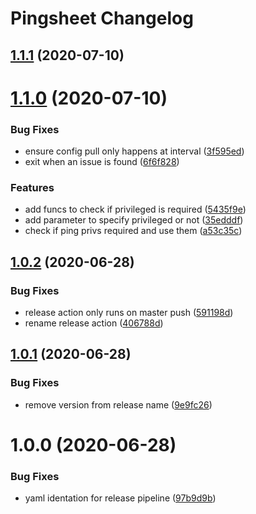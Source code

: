 # Pingsheet Changelog

## [1.1.1](https://github.com/adamkirchberger/pingsheet/compare/v1.1.0...v1.1.1) (2020-07-10)

# [1.1.0](https://github.com/adamkirchberger/pingsheet/compare/v1.0.2...v1.1.0) (2020-07-10)


### Bug Fixes

* ensure config pull only happens at interval ([3f595ed](https://github.com/adamkirchberger/pingsheet/commit/3f595ed7cf1733adda760b06181ecc03511ce883))
* exit when an issue is found ([6f6f828](https://github.com/adamkirchberger/pingsheet/commit/6f6f8287c8c3b527309a6605005c629a1938ee6b))


### Features

* add funcs to check if privileged is required ([5435f9e](https://github.com/adamkirchberger/pingsheet/commit/5435f9e6c41eed43b0e20595685e496ec5beb7ba))
* add parameter to specify privileged or not ([35edddf](https://github.com/adamkirchberger/pingsheet/commit/35edddfbcce1f278a34f023f7f112c19184746bf))
* check if ping privs required and use them ([a53c35c](https://github.com/adamkirchberger/pingsheet/commit/a53c35c0842ed0b336fe3de7599760fc92a8eeff))

## [1.0.2](https://github.com/adamkirchberger/pingsheet/compare/v1.0.1...v1.0.2) (2020-06-28)


### Bug Fixes

* release action only runs on master push ([591198d](https://github.com/adamkirchberger/pingsheet/commit/591198d4a7e8cac1f49e56e9106a2de62ae991ba))
* rename release action ([406788d](https://github.com/adamkirchberger/pingsheet/commit/406788d8811c9da4bf8701d0073cbb5cca949580))

## [1.0.1](https://github.com/adamkirchberger/pingsheet/compare/v1.0.0...v1.0.1) (2020-06-28)


### Bug Fixes

* remove version from release name ([9e9fc26](https://github.com/adamkirchberger/pingsheet/commit/9e9fc26fe927cef7a1acbfdcf737c535469b3149))

# 1.0.0 (2020-06-28)


### Bug Fixes

* yaml identation for release pipeline ([97b9d9b](https://github.com/adamkirchberger/pingsheet/commit/97b9d9b4d2d8c0d120aab429858bef6fd7c055f7))
